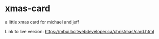 # xmas-card
a little xmas card for michael and jeff

Link to live version: 
https://mbui.bcitwebdeveloper.ca/christmas/card.html
